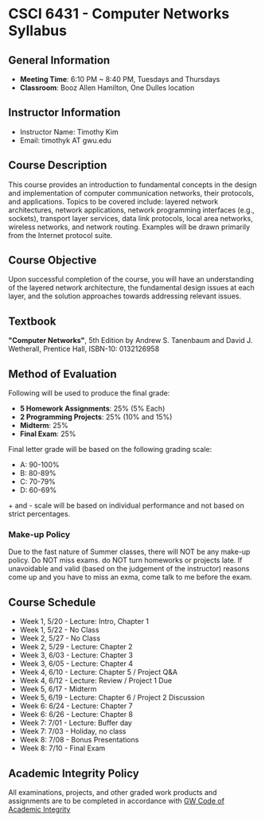 # CSCI 6431 - Computer Networks Syllabus

## General Information

* __Meeting Time__: 6:10 PM ~ 8:40 PM, Tuesdays and Thursdays
* __Classroom__: Booz Allen Hamilton, One Dulles location

## Instructor Information

* Instructor Name: Timothy Kim
* Email: timothyk AT gwu.edu

## Course Description

This course provides an introduction to fundamental concepts in the design and implementation
of computer communication networks, their protocols, and applications.
Topics to be covered include: layered network architectures, network applications,
network programming interfaces (e.g., sockets), transport layer services, data link protocols,
local area networks, wireless networks, and network routing.
Examples will be drawn primarily from the Internet protocol suite.

## Course Objective

Upon successful completion of the course, you will have an understanding of the layered network architecture,
the fundamental design issues at each layer, and the solution approaches towards addressing relevant issues. 
 
## Textbook

__"Computer Networks"__, 5th Edition by Andrew S. Tanenbaum and David J. Wetherall, Prentice Hall, ISBN-10: 0132126958
 
## Method of Evaluation

Following will be used to produce the final grade:

* __5 Homework Assignments__: 25% (5% Each)
* __2 Programming Projects__: 25% (10% and 15%)
* __Midterm__: 25%
* __Final Exam__: 25%

Final letter grade will be based on the following grading scale:

* A: 90-100%
* B: 80-89%
* C: 70-79%
* D: 60-69%

\+ and - scale will be based on individual performance and not based on strict percentages.

### Make-up Policy

Due to the fast nature of Summer classes, there will NOT be any make-up policy.
Do NOT miss exams. do NOT turn homeworks or projects late.
If unavoidable and valid (based on the judgement of the instructor) reasons come up and you have to miss an exma,
come talk to me before the exam.

## Course Schedule

* Week 1, 5/20 - Lecture: Intro, Chapter 1
* Week 1, 5/22 - No Class
* Week 2, 5/27 - No Class
* Week 2, 5/29 - Lecture: Chapter 2
* Week 3, 6/03 - Lecture: Chapter 3
* Week 3, 6/05 - Lecture: Chapter 4
* Week 4, 6/10 - Lecture: Chapter 5 / Project Q&A
* Week 4, 6/12 - Lecture: Review / Project 1 Due
* Week 5, 6/17 - Midterm
* Week 5, 6/19 - Lecture: Chapter 6 / Project 2 Discussion
* Week 6: 6/24 - Lecture: Chapter 7
* Week 6: 6/26 - Lecture: Chapter 8
* Week 7: 7/01 - Lecture: Buffer day
* Week 7: 7/03 - Holiday, no class
* Week 8: 7/08 - Bonus Presentations
* Week 8: 7/10 - Final Exam

## Academic Integrity Policy

All examinations, projects, and other graded work products and assignments are
to be completed in accordance with [GW Code of Academic Integrity](http://www.gwu.edu/~ntegrity/code.html)
